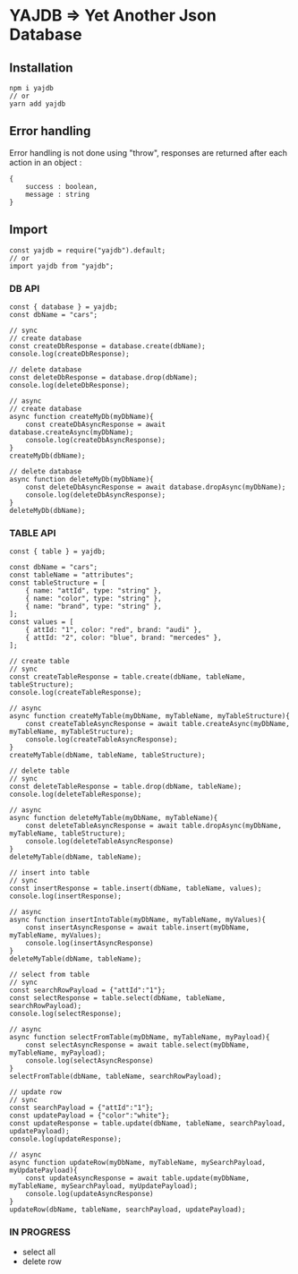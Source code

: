 # YAJDB => Yet Another Json Database

## Installation

    npm i yajdb
    // or
    yarn add yajdb

## Error handling

Error handling is not done using "throw", responses are returned after each action in an object :

    {
        success : boolean,
        message : string
    }

## Import

    const yajdb = require("yajdb").default;
    // or
    import yajdb from "yajdb";

### DB API

    const { database } = yajdb;
    const dbName = "cars";

    // sync
    // create database
    const createDbResponse = database.create(dbName);
    console.log(createDbResponse);

    // delete database
    const deleteDbResponse = database.drop(dbName);
    console.log(deleteDbResponse);

    // async
    // create database
    async function createMyDb(myDbName){
        const createDbAsyncResponse = await database.createAsync(myDbName);
        console.log(createDbAsyncResponse);
    }
    createMyDb(dbName);

    // delete database
    async function deleteMyDb(myDbName){
        const deleteDbAsyncResponse = await database.dropAsync(myDbName);
        console.log(deleteDbAsyncResponse);
    }
    deleteMyDb(dbName);

### TABLE API

    const { table } = yajdb;

    const dbName = "cars";
    const tableName = "attributes";
    const tableStructure = [
        { name: "attId", type: "string" },
        { name: "color", type: "string" },
        { name: "brand", type: "string" },
    ];
    const values = [
        { attId: "1", color: "red", brand: "audi" },
        { attId: "2", color: "blue", brand: "mercedes" },
    ];

    // create table
    // sync
    const createTableResponse = table.create(dbName, tableName, tableStructure);
    console.log(createTableResponse);

    // async
    async function createMyTable(myDbName, myTableName, myTableStructure){
        const createTableAsyncResponse = await table.createAsync(myDbName, myTableName, myTableStructure);
        console.log(createTableAsyncResponse);
    }
    createMyTable(dbName, tableName, tableStructure);

    // delete table
    // sync
    const deleteTableResponse = table.drop(dbName, tableName);
    console.log(deleteTableResponse);

    // async
    async function deleteMyTable(myDbName, myTableName){
        const deleteTableAsyncResponse = await table.dropAsync(myDbName, myTableName, tableStructure);
        console.log(deleteTableAsyncResponse)
    }
    deleteMyTable(dbName, tableName);

    // insert into table
    // sync
    const insertResponse = table.insert(dbName, tableName, values);
    console.log(insertResponse);

    // async
    async function insertIntoTable(myDbName, myTableName, myValues){
        const insertAsyncResponse = await table.insert(myDbName, myTableName, myValues);
        console.log(insertAsyncResponse)
    }
    deleteMyTable(dbName, tableName);

    // select from table
    // sync
    const searchRowPayload = {"attId":"1"};
    const selectResponse = table.select(dbName, tableName, searchRowPayload);
    console.log(selectResponse);

    // async
    async function selectFromTable(myDbName, myTableName, myPayload){
        const selectAsyncResponse = await table.select(myDbName, myTableName, myPayload);
        console.log(selectAsyncResponse)
    }
    selectFromTable(dbName, tableName, searchRowPayload);

    // update row
    // sync
    const searchPayload = {"attId":"1"};
    const updatePayload = {"color":"white"};
    const updateResponse = table.update(dbName, tableName, searchPayload, updatePayload);
    console.log(updateResponse);

    // async
    async function updateRow(myDbName, myTableName, mySearchPayload, myUpdatePayload){
        const updateAsyncResponse = await table.update(myDbName, myTableName, mySearchPayload, myUpdatePayload);
        console.log(updateAsyncResponse)
    }
    updateRow(dbName, tableName, searchPayload, updatePayload);

### IN PROGRESS

- select all
- delete row
